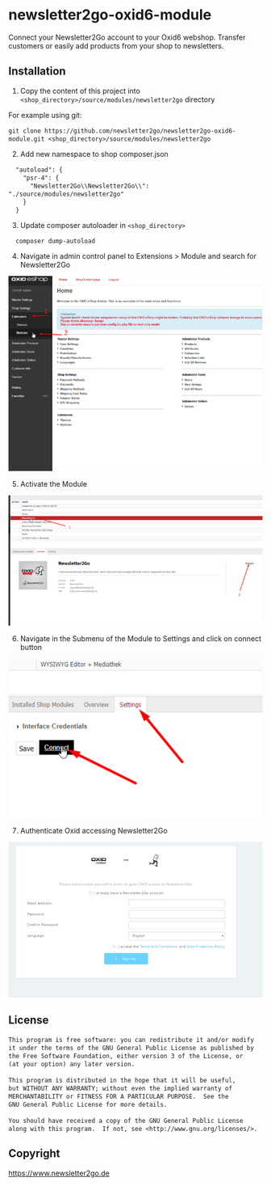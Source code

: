# newsletter2go-oxid6-module

Connect your Newsletter2Go account to your Oxid6 webshop. Transfer customers or easily add products from your shop to newsletters.

## Installation
1. Copy the content of this project into `<shop_directory>/source/modules/newsletter2go` directory

For example using git:

    git clone https://github.com/newsletter2go/newsletter2go-oxid6-module.git <shop_directory>/source/modules/newsletter2go

2. Add new namespace to shop composer.json

```
  "autoload": {
    "psr-4": {
      "Newsletter2Go\\Newsletter2Go\\": "./source/modules/newsletter2go"
    }
  }
```

3. Update composer autoloader in `<shop_directory>`
```
  composer dump-autoload
```

4. Navigate in admin control panel to Extensions > Module and search for Newsletter2Go

![Modules](./screenshots/Modules.png)


5. Activate the Module

![Activate Module](./screenshots/Activate-Module.png "Activate Module")

6. Navigate in the Submenu of the Module to Settings and click on connect button

![Module Settings](./screenshots/Module-Settings.png "Module Settings")

7. Authenticate Oxid accessing Newsletter2Go

![Authenticate Oxid](./screenshots/Authenticate.png "Authenticate Oxid")

## License
    This program is free software: you can redistribute it and/or modify
    it under the terms of the GNU General Public License as published by
    the Free Software Foundation, either version 3 of the License, or
    (at your option) any later version.

    This program is distributed in the hope that it will be useful,
    but WITHOUT ANY WARRANTY; without even the implied warranty of
    MERCHANTABILITY or FITNESS FOR A PARTICULAR PURPOSE.  See the
    GNU General Public License for more details.

    You should have received a copy of the GNU General Public License
    along with this program.  If not, see <http://www.gnu.org/licenses/>.


## Copyright
https://www.newsletter2go.de
